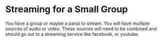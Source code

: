 # Streaming for a Small Group

You have a group or maybe a panal to stream. You will have multiple sources of audio or video.
These sources will need to be combined and should go out to a streaming service like facebook, or youtube.

